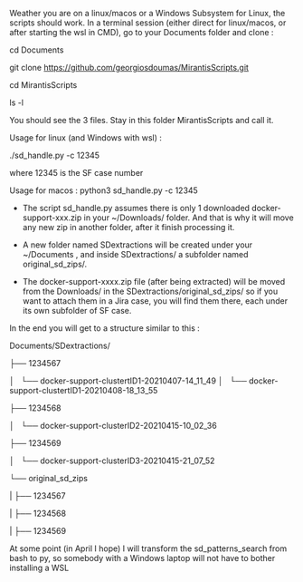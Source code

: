 Weather you are on a linux/macos or a Windows Subsystem for Linux, the scripts should work.
In a terminal session (either direct for linux/macos, or after starting the wsl in CMD), go to your Documents folder and clone :

cd Documents

git clone https://github.com/georgiosdoumas/MirantisScripts.git

cd MirantisScripts

ls -l 

You should see the 3 files. Stay in this folder MirantisScripts and call it.

Usage  for linux (and Windows with wsl) :

./sd_handle.py -c 12345 

where 12345 is the SF case number 

Usage for macos :
python3 sd_handle.py -c 12345

- The script sd_handle.py assumes there is only 1 downloaded docker-support-xxx.zip in your ~/Downloads/ folder. 
And that is why it will move any new zip in another folder, after it finish processing it.

- A new folder named SDextractions will be created under your ~/Documents , and inside SDextractions/ a subfolder named original_sd_zips/.

- The docker-support-xxxx.zip file (after being extracted) will be moved from the Downloads/ in the SDextractions/original_sd_zips/
so if you want to attach them in a Jira case, you will find them there, each under its own subfolder of SF case.

In the end  you will get to a structure similar to this :

Documents/SDextractions/

├── 1234567

│   └── docker-support-clustertID1-20210407-14_11_49
│   └── docker-support-clustertID1-20210408-18_13_55

├── 1234568

│   └── docker-support-clusterID2-20210415-10_02_36

├── 1234569

│   └── docker-support-clusterID3-20210415-21_07_52

└── original_sd_zips

|   ├── 1234567
    
|   ├── 1234568
    
|   ├── 1234569
    

At some point (in April I hope) I will transform the sd_patterns_search from bash to py, so somebody with a Windows laptop will not have to bother installing a WSL

